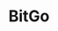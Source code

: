 ---
title: BitGo
description: Buy digital asset financial services with bitcoin.
homepage: https://www.bitgo.com/
twitter:
---